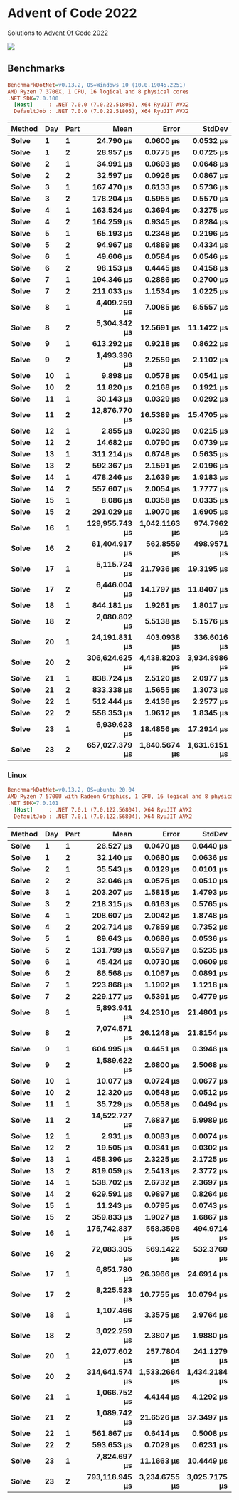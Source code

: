 Advent of Code 2022
===================

Solutions to [Advent Of Code 2022](http://adventofcode.com/2022)

![](https://github.com/adamrodger/advent-2022/workflows/Build%20and%20Test/badge.svg)

Benchmarks
----------

``` ini
BenchmarkDotNet=v0.13.2, OS=Windows 10 (10.0.19045.2251)
AMD Ryzen 7 3700X, 1 CPU, 16 logical and 8 physical cores
.NET SDK=7.0.100
  [Host]     : .NET 7.0.0 (7.0.22.51805), X64 RyuJIT AVX2
  DefaultJob : .NET 7.0.0 (7.0.22.51805), X64 RyuJIT AVX2
```

| Method | Day | Part |          Mean |      Error |     StdDev |
|------- |---- |----- |--------------:|-----------:|-----------:|
|  **Solve** |   **1** |    **1** |      **24.790 μs** |     **0.0600 μs** |     **0.0532 μs** |
|  **Solve** |   **1** |    **2** |      **28.957 μs** |     **0.0775 μs** |     **0.0725 μs** |
|  **Solve** |   **2** |    **1** |      **34.991 μs** |     **0.0693 μs** |     **0.0648 μs** |
|  **Solve** |   **2** |    **2** |      **32.597 μs** |     **0.0926 μs** |     **0.0867 μs** |
|  **Solve** |   **3** |    **1** |     **167.470 μs** |     **0.6133 μs** |     **0.5736 μs** |
|  **Solve** |   **3** |    **2** |     **178.204 μs** |     **0.5955 μs** |     **0.5570 μs** |
|  **Solve** |   **4** |    **1** |     **163.524 μs** |     **0.3694 μs** |     **0.3275 μs** |
|  **Solve** |   **4** |    **2** |     **164.259 μs** |     **0.9345 μs** |     **0.8284 μs** |
|  **Solve** |   **5** |    **1** |      **65.193 μs** |     **0.2348 μs** |     **0.2196 μs** |
|  **Solve** |   **5** |    **2** |      **94.967 μs** |     **0.4889 μs** |     **0.4334 μs** |
|  **Solve** |   **6** |    **1** |      **49.606 μs** |     **0.0584 μs** |     **0.0546 μs** |
|  **Solve** |   **6** |    **2** |      **98.153 μs** |     **0.4445 μs** |     **0.4158 μs** |
|  **Solve** |   **7** |    **1** |     **194.346 μs** |     **0.2886 μs** |     **0.2700 μs** |
|  **Solve** |   **7** |    **2** |     **211.033 μs** |     **1.1534 μs** |     **1.0225 μs** |
|  **Solve** |   **8** |    **1** |   **4,409.259 μs** |     **7.0085 μs** |     **6.5557 μs** |
|  **Solve** |   **8** |    **2** |   **5,304.342 μs** |    **12.5691 μs** |    **11.1422 μs** |
|  **Solve** |   **9** |    **1** |     **613.292 μs** |     **0.9218 μs** |     **0.8622 μs** |
|  **Solve** |   **9** |    **2** |   **1,493.396 μs** |     **2.2559 μs** |     **2.1102 μs** |
|  **Solve** |  **10** |    **1** |       **9.898 μs** |     **0.0578 μs** |     **0.0541 μs** |
|  **Solve** |  **10** |    **2** |      **11.820 μs** |     **0.2168 μs** |     **0.1921 μs** |
|  **Solve** |  **11** |    **1** |      **30.143 μs** |     **0.0329 μs** |     **0.0292 μs** |
|  **Solve** |  **11** |    **2** |  **12,876.770 μs** |    **16.5389 μs** |    **15.4705 μs** |
|  **Solve** |  **12** |    **1** |       **2.855 μs** |     **0.0230 μs** |     **0.0215 μs** |
|  **Solve** |  **12** |    **2** |      **14.682 μs** |     **0.0790 μs** |     **0.0739 μs** |
|  **Solve** |  **13** |    **1** |     **311.214 μs** |     **0.6748 μs** |     **0.5635 μs** |
|  **Solve** |  **13** |    **2** |     **592.367 μs** |     **2.1591 μs** |     **2.0196 μs** |
|  **Solve** |  **14** |    **1** |     **478.246 μs** |     **2.1639 μs** |     **1.9183 μs** |
|  **Solve** |  **14** |    **2** |     **557.607 μs** |     **2.0054 μs** |     **1.7777 μs** |
|  **Solve** |  **15** |    **1** |       **8.086 μs** |     **0.0358 μs** |     **0.0335 μs** |
|  **Solve** |  **15** |    **2** |     **291.029 μs** |     **1.9070 μs** |     **1.6905 μs** |
|  **Solve** |  **16** |    **1** | **129,955.743 μs** | **1,042.1163 μs** |   **974.7962 μs** |
|  **Solve** |  **16** |    **2** |  **61,404.917 μs** |   **562.8559 μs** |   **498.9571 μs** |
|  **Solve** |  **17** |    **1** |   **5,115.724 μs** |    **21.7936 μs** |    **19.3195 μs** |
|  **Solve** |  **17** |    **2** |   **6,446.004 μs** |    **14.1797 μs** |    **11.8407 μs** |
|  **Solve** |  **18** |    **1** |     **844.181 μs** |     **1.9261 μs** |     **1.8017 μs** |
|  **Solve** |  **18** |    **2** |   **2,080.802 μs** |     **5.5138 μs** |     **5.1576 μs** |
|  **Solve** |  **20** |    **1** |  **24,191.831 μs** |   **403.0938 μs** |   **336.6016 μs** |
|  **Solve** |  **20** |    **2** | **306,624.625 μs** | **4,438.8203 μs** | **3,934.8986 μs** |
|  **Solve** |  **21** |    **1** |     **838.724 μs** |     **2.5120 μs** |     **2.0977 μs** |
|  **Solve** |  **21** |    **2** |     **833.338 μs** |     **1.5655 μs** |     **1.3073 μs** |
|  **Solve** |  **22** |    **1** |     **512.444 μs** |     **2.4136 μs** |     **2.2577 μs** |
|  **Solve** |  **22** |    **2** |     **558.353 μs** |     **1.9612 μs** |     **1.8345 μs** |
|  **Solve** |  **23** |    **1** |   **6,939.623 μs** |    **18.4856 μs** |    **17.2914 μs** |
|  **Solve** |  **23** |    **2** | **657,027.379 μs** | **1,840.5674 μs** | **1,631.6151 μs** |

### Linux

``` ini
BenchmarkDotNet=v0.13.2, OS=ubuntu 20.04
AMD Ryzen 7 5700U with Radeon Graphics, 1 CPU, 16 logical and 8 physical cores
.NET SDK=7.0.101
  [Host]     : .NET 7.0.1 (7.0.122.56804), X64 RyuJIT AVX2
  DefaultJob : .NET 7.0.1 (7.0.122.56804), X64 RyuJIT AVX2
```

| Method | Day | Part |           Mean |         Error |        StdDev |         Median |
|------- |---- |----- |---------------:|--------------:|--------------:|---------------:|
|  **Solve** |   **1** |    **1** |      **26.527 μs** |     **0.0470 μs** |     **0.0440 μs** |      **26.533 μs** |
|  **Solve** |   **1** |    **2** |      **32.140 μs** |     **0.0680 μs** |     **0.0636 μs** |      **32.123 μs** |
|  **Solve** |   **2** |    **1** |      **35.543 μs** |     **0.0129 μs** |     **0.0101 μs** |      **35.543 μs** |
|  **Solve** |   **2** |    **2** |      **32.046 μs** |     **0.0575 μs** |     **0.0510 μs** |      **32.045 μs** |
|  **Solve** |   **3** |    **1** |     **203.207 μs** |     **1.5815 μs** |     **1.4793 μs** |     **203.496 μs** |
|  **Solve** |   **3** |    **2** |     **218.315 μs** |     **0.6163 μs** |     **0.5765 μs** |     **218.275 μs** |
|  **Solve** |   **4** |    **1** |     **208.607 μs** |     **2.0042 μs** |     **1.8748 μs** |     **207.990 μs** |
|  **Solve** |   **4** |    **2** |     **202.714 μs** |     **0.7859 μs** |     **0.7352 μs** |     **202.497 μs** |
|  **Solve** |   **5** |    **1** |      **89.643 μs** |     **0.0686 μs** |     **0.0536 μs** |      **89.644 μs** |
|  **Solve** |   **5** |    **2** |     **131.799 μs** |     **0.5597 μs** |     **0.5235 μs** |     **131.745 μs** |
|  **Solve** |   **6** |    **1** |      **45.424 μs** |     **0.0730 μs** |     **0.0609 μs** |      **45.440 μs** |
|  **Solve** |   **6** |    **2** |      **86.568 μs** |     **0.1067 μs** |     **0.0891 μs** |      **86.560 μs** |
|  **Solve** |   **7** |    **1** |     **223.868 μs** |     **1.1992 μs** |     **1.1218 μs** |     **223.457 μs** |
|  **Solve** |   **7** |    **2** |     **229.177 μs** |     **0.5391 μs** |     **0.4779 μs** |     **229.079 μs** |
|  **Solve** |   **8** |    **1** |   **5,893.941 μs** |    **24.2310 μs** |    **21.4801 μs** |   **5,888.739 μs** |
|  **Solve** |   **8** |    **2** |   **7,074.571 μs** |    **26.1248 μs** |    **21.8154 μs** |   **7,075.311 μs** |
|  **Solve** |   **9** |    **1** |     **604.995 μs** |     **0.4451 μs** |     **0.3946 μs** |     **605.037 μs** |
|  **Solve** |   **9** |    **2** |   **1,589.622 μs** |     **2.6800 μs** |     **2.5068 μs** |   **1,588.953 μs** |
|  **Solve** |  **10** |    **1** |      **10.077 μs** |     **0.0724 μs** |     **0.0677 μs** |      **10.063 μs** |
|  **Solve** |  **10** |    **2** |      **12.320 μs** |     **0.0548 μs** |     **0.0512 μs** |      **12.322 μs** |
|  **Solve** |  **11** |    **1** |      **35.729 μs** |     **0.0558 μs** |     **0.0494 μs** |      **35.729 μs** |
|  **Solve** |  **11** |    **2** |  **14,522.727 μs** |     **7.6837 μs** |     **5.9989 μs** |  **14,521.519 μs** |
|  **Solve** |  **12** |    **1** |       **2.931 μs** |     **0.0083 μs** |     **0.0074 μs** |       **2.933 μs** |
|  **Solve** |  **12** |    **2** |      **19.505 μs** |     **0.0341 μs** |     **0.0302 μs** |      **19.502 μs** |
|  **Solve** |  **13** |    **1** |     **458.396 μs** |     **2.3225 μs** |     **2.1725 μs** |     **457.987 μs** |
|  **Solve** |  **13** |    **2** |     **819.059 μs** |     **2.5413 μs** |     **2.3772 μs** |     **819.305 μs** |
|  **Solve** |  **14** |    **1** |     **538.702 μs** |     **2.6732 μs** |     **2.3697 μs** |     **538.319 μs** |
|  **Solve** |  **14** |    **2** |     **629.591 μs** |     **0.9897 μs** |     **0.8264 μs** |     **629.353 μs** |
|  **Solve** |  **15** |    **1** |      **11.243 μs** |     **0.0795 μs** |     **0.0743 μs** |      **11.239 μs** |
|  **Solve** |  **15** |    **2** |     **359.833 μs** |     **1.9027 μs** |     **1.6867 μs** |     **359.782 μs** |
|  **Solve** |  **16** |    **1** | **175,742.837 μs** |   **558.3598 μs** |   **494.9714 μs** | **175,645.204 μs** |
|  **Solve** |  **16** |    **2** |  **72,083.305 μs** |   **569.1422 μs** |   **532.3760 μs** |  **72,022.277 μs** |
|  **Solve** |  **17** |    **1** |   **6,851.780 μs** |    **26.3966 μs** |    **24.6914 μs** |   **6,846.362 μs** |
|  **Solve** |  **17** |    **2** |   **8,225.523 μs** |    **10.7755 μs** |    **10.0794 μs** |   **8,228.413 μs** |
|  **Solve** |  **18** |    **1** |   **1,107.466 μs** |     **3.3575 μs** |     **2.9764 μs** |   **1,107.070 μs** |
|  **Solve** |  **18** |    **2** |   **3,022.259 μs** |     **2.3807 μs** |     **1.9880 μs** |   **3,022.129 μs** |
|  **Solve** |  **20** |    **1** |  **22,077.602 μs** |   **257.7804 μs** |   **241.1279 μs** |  **22,073.330 μs** |
|  **Solve** |  **20** |    **2** | **314,641.574 μs** | **1,533.2664 μs** | **1,434.2184 μs** | **313,580.350 μs** |
|  **Solve** |  **21** |    **1** |   **1,066.752 μs** |     **4.4144 μs** |     **4.1292 μs** |   **1,065.421 μs** |
|  **Solve** |  **21** |    **2** |   **1,089.742 μs** |    **21.6526 μs** |    **37.3497 μs** |   **1,071.324 μs** |
|  **Solve** |  **22** |    **1** |     **561.867 μs** |     **0.6414 μs** |     **0.5008 μs** |     **561.940 μs** |
|  **Solve** |  **22** |    **2** |     **593.653 μs** |     **0.7029 μs** |     **0.6231 μs** |     **593.789 μs** |
|  **Solve** |  **23** |    **1** |   **7,824.697 μs** |    **11.1663 μs** |    **10.4449 μs** |   **7,823.839 μs** |
|  **Solve** |  **23** |    **2** | **793,118.945 μs** | **3,234.6755 μs** | **3,025.7175 μs** | **794,397.231 μs** |
